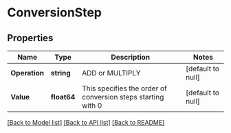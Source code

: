 # ConversionStep

## Properties
Name | Type | Description | Notes
------------ | ------------- | ------------- | -------------
**Operation** | **string** | ADD or MULTIPLY | [default to null]
**Value** | **float64** | This specifies the order of conversion steps starting with 0 | [default to null]

[[Back to Model list]](../README.md#documentation-for-models) [[Back to API list]](../README.md#documentation-for-api-endpoints) [[Back to README]](../README.md)


